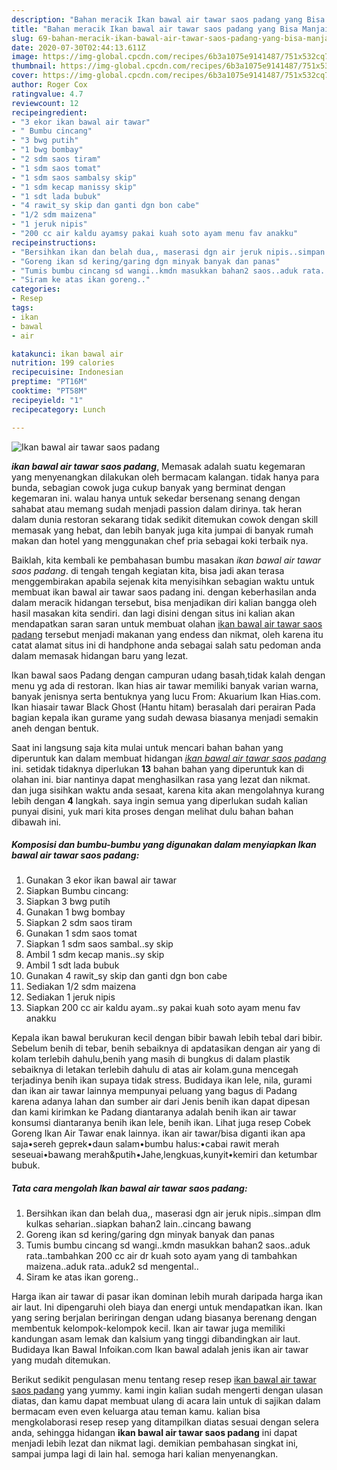 ```yaml
---
description: "Bahan meracik Ikan bawal air tawar saos padang yang Bisa Manjain Lidah"
title: "Bahan meracik Ikan bawal air tawar saos padang yang Bisa Manjain Lidah"
slug: 69-bahan-meracik-ikan-bawal-air-tawar-saos-padang-yang-bisa-manjain-lidah
date: 2020-07-30T02:44:13.611Z
image: https://img-global.cpcdn.com/recipes/6b3a1075e9141487/751x532cq70/ikan-bawal-air-tawar-saos-padang-foto-resep-utama.jpg
thumbnail: https://img-global.cpcdn.com/recipes/6b3a1075e9141487/751x532cq70/ikan-bawal-air-tawar-saos-padang-foto-resep-utama.jpg
cover: https://img-global.cpcdn.com/recipes/6b3a1075e9141487/751x532cq70/ikan-bawal-air-tawar-saos-padang-foto-resep-utama.jpg
author: Roger Cox
ratingvalue: 4.7
reviewcount: 12
recipeingredient:
- "3 ekor ikan bawal air tawar"
- " Bumbu cincang"
- "3 bwg putih"
- "1 bwg bombay"
- "2 sdm saos tiram"
- "1 sdm saos tomat"
- "1 sdm saos sambalsy skip"
- "1 sdm kecap manissy skip"
- "1 sdt lada bubuk"
- "4 rawit_sy skip dan ganti dgn bon cabe"
- "1/2 sdm maizena"
- "1 jeruk nipis"
- "200 cc air kaldu ayamsy pakai kuah soto ayam menu fav anakku"
recipeinstructions:
- "Bersihkan ikan dan belah dua,, maserasi dgn air jeruk nipis..simpan dlm kulkas seharian..siapkan bahan2 lain..cincang bawang"
- "Goreng ikan sd kering/garing dgn minyak banyak dan panas"
- "Tumis bumbu cincang sd wangi..kmdn masukkan bahan2 saos..aduk rata..tambahkan 200 cc air dr kuah soto ayam yang di tambahkan maizena..aduk rata..aduk2 sd mengental.."
- "Siram ke atas ikan goreng.."
categories:
- Resep
tags:
- ikan
- bawal
- air

katakunci: ikan bawal air 
nutrition: 199 calories
recipecuisine: Indonesian
preptime: "PT16M"
cooktime: "PT58M"
recipeyield: "1"
recipecategory: Lunch

---
```



![Ikan bawal air tawar saos padang](https://img-global.cpcdn.com/recipes/6b3a1075e9141487/751x532cq70/ikan-bawal-air-tawar-saos-padang-foto-resep-utama.jpg)

<b><i>ikan bawal air tawar saos padang</i></b>, Memasak adalah suatu kegemaran yang menyenangkan dilakukan oleh bermacam kalangan. tidak hanya para bunda, sebagian cowok juga cukup banyak yang berminat dengan kegemaran ini. walau hanya untuk sekedar bersenang senang dengan sahabat atau memang sudah menjadi passion dalam dirinya. tak heran dalam dunia restoran sekarang tidak sedikit ditemukan cowok dengan skill memasak yang hebat, dan lebih banyak juga kita jumpai di banyak rumah makan dan hotel yang menggunakan chef pria sebagai koki terbaik nya.

Baiklah, kita kembali ke pembahasan bumbu masakan <i>ikan bawal air tawar saos padang</i>. di tengah tengah kegiatan kita, bisa jadi akan terasa menggembirakan apabila sejenak kita menyisihkan sebagian waktu untuk membuat ikan bawal air tawar saos padang ini. dengan keberhasilan anda dalam meracik hidangan tersebut, bisa menjadikan diri kalian bangga oleh hasil masakan kita sendiri. dan lagi disini dengan situs ini kalian akan mendapatkan saran saran untuk membuat olahan <u>ikan bawal air tawar saos padang</u> tersebut menjadi makanan yang endess dan nikmat, oleh karena itu catat alamat situs ini di handphone anda sebagai salah satu pedoman anda dalam memasak hidangan baru yang lezat.

Ikan bawal saos Padang dengan campuran udang basah,tidak kalah dengan menu yg ada di restoran. Ikan hias air tawar memiliki banyak varian warna, banyak jenisnya serta bentuknya yang lucu From: Akuarium Ikan Hias.com. Ikan hiasair tawar Black Ghost (Hantu hitam) berasalah dari perairan Pada bagian kepala ikan gurame yang sudah dewasa biasanya menjadi semakin aneh dengan bentuk.


Saat ini langsung saja kita mulai untuk mencari bahan bahan yang diperuntuk kan dalam membuat hidangan <u><i>ikan bawal air tawar saos padang</i></u> ini. setidak tidaknya diperlukan <b>13</b> bahan bahan yang diperuntuk kan di olahan ini. biar nantinya dapat menghasilkan rasa yang lezat dan nikmat. dan juga sisihkan waktu anda sesaat, karena kita akan mengolahnya kurang lebih dengan <b>4</b> langkah. saya ingin semua yang diperlukan sudah kalian punyai disini, yuk mari kita proses dengan melihat dulu bahan bahan dibawah ini.

<!--inarticleads1-->

##### Komposisi dan bumbu-bumbu yang digunakan dalam menyiapkan Ikan bawal air tawar saos padang:

1. Gunakan 3 ekor ikan bawal air tawar
1. Siapkan  Bumbu cincang:
1. Siapkan 3 bwg putih
1. Gunakan 1 bwg bombay
1. Siapkan 2 sdm saos tiram
1. Gunakan 1 sdm saos tomat
1. Siapkan 1 sdm saos sambal..sy skip
1. Ambil 1 sdm kecap manis..sy skip
1. Ambil 1 sdt lada bubuk
1. Gunakan 4 rawit_sy skip dan ganti dgn bon cabe
1. Sediakan 1/2 sdm maizena
1. Sediakan 1 jeruk nipis
1. Siapkan 200 cc air kaldu ayam..sy pakai kuah soto ayam menu fav anakku


Kepala ikan bawal berukuran kecil dengan bibir bawah lebih tebal dari bibir. Sebelum benih di tebar, benih sebaiknya di apdatasikan dengan air yang di kolam terlebih dahulu,benih yang masih di bungkus di dalam plastik sebaiknya di letakan terlebih dahulu di atas air kolam.guna mencegah terjadinya benih ikan supaya tidak stress. Budidaya ikan lele, nila, gurami dan ikan air tawar lainnya mempunyai peluang yang bagus di Padang karena adanya lahan dan sumber air dari Jenis benih ikan dapat dipesan dan kami kirimkan ke Padang diantaranya adalah benih ikan air tawar konsumsi diantaranya benih ikan lele, benih ikan. Lihat juga resep Cobek Goreng Ikan Air Tawar enak lainnya. ikan air tawar/bisa diganti ikan apa saja•sereh geprek•daun salam•bumbu halus:•cabai rawit merah seseuai•bawang merah&amp;putih•Jahe,lengkuas,kunyit•kemiri dan ketumbar bubuk. 

<!--inarticleads2-->

##### Tata cara mengolah Ikan bawal air tawar saos padang:

1. Bersihkan ikan dan belah dua,, maserasi dgn air jeruk nipis..simpan dlm kulkas seharian..siapkan bahan2 lain..cincang bawang
1. Goreng ikan sd kering/garing dgn minyak banyak dan panas
1. Tumis bumbu cincang sd wangi..kmdn masukkan bahan2 saos..aduk rata..tambahkan 200 cc air dr kuah soto ayam yang di tambahkan maizena..aduk rata..aduk2 sd mengental..
1. Siram ke atas ikan goreng..


Harga ikan air tawar di pasar ikan dominan lebih murah daripada harga ikan air laut. Ini dipengaruhi oleh biaya dan energi untuk mendapatkan ikan. Ikan yang sering berjalan beriringan dengan udang biasanya berenang dengan membentuk kelompok-kelompok kecil. Ikan air tawar juga memiliki kandungan asam lemak dan kalsium yang tinggi dibandingkan air laut. Budidaya Ikan Bawal Infoikan.com Ikan bawal adalah jenis ikan air tawar yang mudah ditemukan. 

Berikut sedikit pengulasan menu tentang resep resep <u>ikan bawal air tawar saos padang</u> yang yummy. kami ingin kalian sudah mengerti dengan ulasan diatas, dan kamu dapat membuat ulang di acara lain untuk di sajikan dalam bermacam even even keluarga atau teman kamu. kalian bisa mengkolaborasi resep resep yang ditampilkan diatas sesuai dengan selera anda, sehingga hidangan <b>ikan bawal air tawar saos padang</b> ini dapat menjadi lebih lezat dan nikmat lagi. demikian pembahasan singkat ini, sampai jumpa lagi di lain hal. semoga hari kalian menyenangkan.
